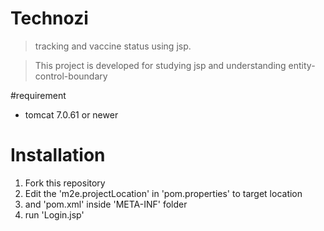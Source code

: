 # Technozi
> tracking and vaccine status using jsp.

> This project is developed for studying jsp and understanding entity-control-boundary

#requirement
* tomcat 7.0.61 or newer

# Installation
1. Fork this repository
2. Edit the 'm2e.projectLocation' in 'pom.properties' to target location
3. and 'pom.xml' inside 'META-INF' folder
4. run 'Login.jsp'
